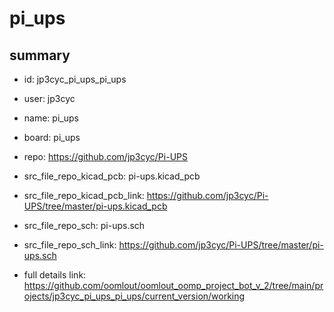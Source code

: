 # pi_ups
 
## summary 
* id: jp3cyc_pi_ups_pi_ups
* user: jp3cyc
* name: pi_ups
* board: pi_ups
* repo: https://github.com/jp3cyc/Pi-UPS
* src_file_repo_kicad_pcb: pi-ups.kicad_pcb
* src_file_repo_kicad_pcb_link: https://github.com/jp3cyc/Pi-UPS/tree/master/pi-ups.kicad_pcb


* src_file_repo_sch: pi-ups.sch
* src_file_repo_sch_link: https://github.com/jp3cyc/Pi-UPS/tree/master/pi-ups.sch
* full details link: https://github.com/oomlout/oomlout_oomp_project_bot_v_2/tree/main/projects/jp3cyc_pi_ups_pi_ups/current_version/working  







